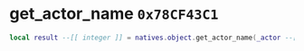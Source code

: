 # get_actor_name `0x78CF43C1`

```lua
local result --[[ integer ]] = natives.object.get_actor_name(_actor --[[ integer ]])
```
